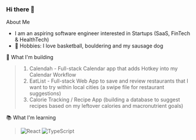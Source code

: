 ### Hi there 👋

About Me
- I am an aspiring software engineer interested in Startups (SaaS, FinTech & HealthTech)
- 🏀 Hobbies: I love basketball, bouldering and my sausage dog


🔭 What I'm building
  > 1. Calendah - Full-stack Calendar app that adds Hotkey into my Calendar Workflow
  > 2. EatList - Full-stack Web App to save and review restaurants that I want to try within local cities (a swipe file for restaurant suggestions)
  > 3. Calorie Tracking / Recipe App (building a database to suggest recipes based on my leftover calories and macronutrient goals)

📚 What I'm learning
  > ![React](https://img.shields.io/badge/react-%2320232a.svg?style=for-the-badge&logo=react&logoColor=%2361DAFB)
  > ![TypeScript](https://img.shields.io/badge/typescript-%23007ACC.svg?style=for-the-badge&logo=typescript&logoColor=white)
